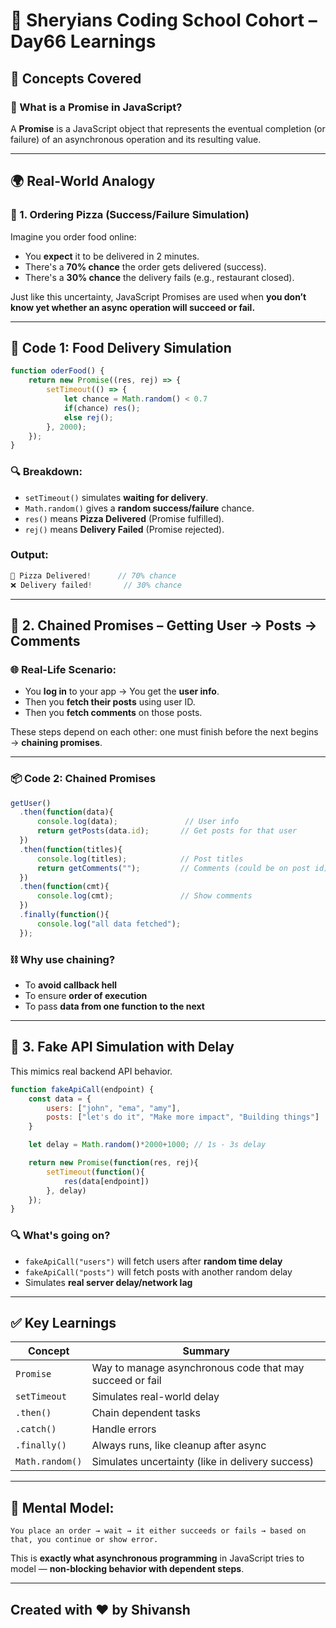 # 🦁 Sheryians Coding School Cohort – Day66 Learnings


## 🚀 **Concepts Covered**

### 🔁 What is a Promise in JavaScript?

A **Promise** is a JavaScript object that represents the eventual completion (or failure) of an asynchronous operation and its resulting value.

---

## 🌍 **Real-World Analogy**

### 🍕 1. **Ordering Pizza (Success/Failure Simulation)**

Imagine you order food online:

* You **expect** it to be delivered in 2 minutes.
* There's a **70% chance** the order gets delivered (success).
* There's a **30% chance** the delivery fails (e.g., restaurant closed).

Just like this uncertainty, JavaScript Promises are used when **you don’t know yet whether an async operation will succeed or fail.**

---

## 🔄 Code 1: **Food Delivery Simulation**

```js
function oderFood() {
    return new Promise((res, rej) => {
        setTimeout(() => {
            let chance = Math.random() < 0.7
            if(chance) res();
            else rej();
        }, 2000);
    });
}
```

### 🔍 Breakdown:

* `setTimeout()` simulates **waiting for delivery**.
* `Math.random()` gives a **random success/failure** chance.
* `res()` means **Pizza Delivered** (Promise fulfilled).
* `rej()` means **Delivery Failed** (Promise rejected).

### Output:

```js
🍕 Pizza Delivered!      // 70% chance
❌ Delivery failed!       // 30% chance
```

---

## 🔗 2. **Chained Promises – Getting User → Posts → Comments**

### 🌐 Real-Life Scenario:

* You **log in** to your app → You get the **user info**.
* Then you **fetch their posts** using user ID.
* Then you **fetch comments** on those posts.

These steps depend on each other: one must finish before the next begins → **chaining promises**.

---

### 📦 Code 2: Chained Promises

```js
getUser()
  .then(function(data){
      console.log(data);               // User info
      return getPosts(data.id);       // Get posts for that user
  })
  .then(function(titles){
      console.log(titles);            // Post titles
      return getComments("");         // Comments (could be on post id)
  })
  .then(function(cmt){
      console.log(cmt);               // Show comments
  })
  .finally(function(){
      console.log("all data fetched");
  });
```

### ⛓ Why use chaining?

* To **avoid callback hell**
* To ensure **order of execution**
* To pass **data from one function to the next**

---

## 📡 3. **Fake API Simulation with Delay**

This mimics real backend API behavior.

```js
function fakeApiCall(endpoint) {
    const data = {
        users: ["john", "ema", "amy"],
        posts: ["let's do it", "Make more impact", "Building things"]
    }

    let delay = Math.random()*2000+1000; // 1s - 3s delay

    return new Promise(function(res, rej){
        setTimeout(function(){
            res(data[endpoint])
        }, delay)
    });
}
```

### 🔍 What's going on?

* `fakeApiCall("users")` will fetch users after **random time delay**
* `fakeApiCall("posts")` will fetch posts with another random delay
* Simulates **real server delay/network lag**

---

## ✅ Key Learnings

| Concept         | Summary                                                  |
| --------------- | -------------------------------------------------------- |
| `Promise`       | Way to manage asynchronous code that may succeed or fail |
| `setTimeout`    | Simulates real-world delay                               |
| `.then()`       | Chain dependent tasks                                    |
| `.catch()`      | Handle errors                                            |
| `.finally()`    | Always runs, like cleanup after async                    |
| `Math.random()` | Simulates uncertainty (like in delivery success)         |

---

## 🧠 Mental Model:

```plaintext
You place an order → wait → it either succeeds or fails → based on that, you continue or show error.
```

This is **exactly what asynchronous programming** in JavaScript tries to model — **non-blocking behavior with dependent steps**.

---

## Created with ❤️ by Shivansh
